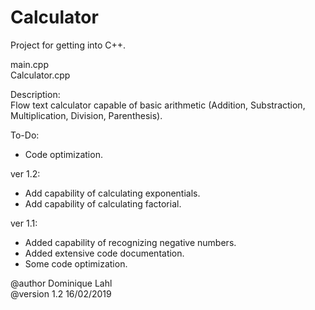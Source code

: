 # Calculator

Project for getting into C++.

main.cpp                                                                                                          
Calculator.cpp

Description:                                                                                                
Flow text calculator capable of basic arithmetic (Addition, Substraction, Multiplication, Division, Parenthesis).

To-Do: 
- Code optimization.                                                                                              
                                                                                                                                                                                                                                                                     
ver 1.2:
- Add capability of calculating exponentials.
- Add capability of calculating factorial.

ver 1.1:
- Added capability of recognizing negative numbers.
- Added extensive code documentation.
- Some code optimization.

@author Dominique Lahl                                                                                            
@version 1.2 16/02/2019

